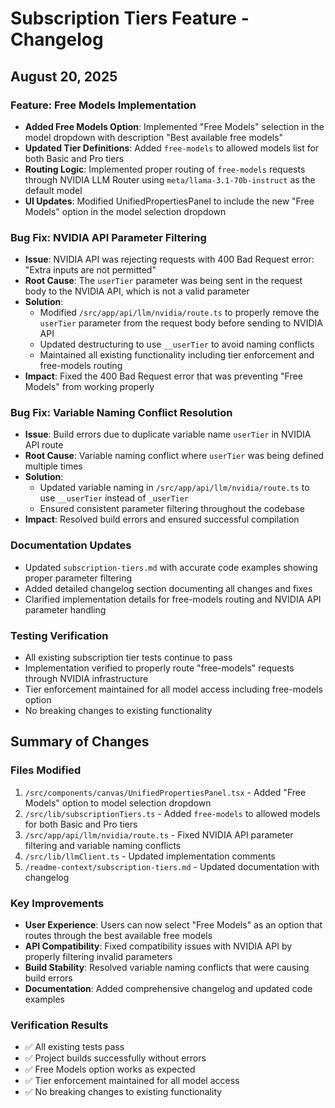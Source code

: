 # Subscription Tiers Feature - Changelog

## August 20, 2025

### Feature: Free Models Implementation
- **Added Free Models Option**: Implemented "Free Models" selection in the model dropdown with description "Best available free models"
- **Updated Tier Definitions**: Added `free-models` to allowed models list for both Basic and Pro tiers
- **Routing Logic**: Implemented proper routing of `free-models` requests through NVIDIA LLM Router using `meta/llama-3.1-70b-instruct` as the default model
- **UI Updates**: Modified UnifiedPropertiesPanel to include the new "Free Models" option in the model selection dropdown

### Bug Fix: NVIDIA API Parameter Filtering
- **Issue**: NVIDIA API was rejecting requests with 400 Bad Request error: "Extra inputs are not permitted"
- **Root Cause**: The `userTier` parameter was being sent in the request body to the NVIDIA API, which is not a valid parameter
- **Solution**: 
  - Modified `/src/app/api/llm/nvidia/route.ts` to properly remove the `userTier` parameter from the request body before sending to NVIDIA API
  - Updated destructuring to use `__userTier` to avoid naming conflicts
  - Maintained all existing functionality including tier enforcement and free-models routing
- **Impact**: Fixed the 400 Bad Request error that was preventing "Free Models" from working properly

### Bug Fix: Variable Naming Conflict Resolution
- **Issue**: Build errors due to duplicate variable name `userTier` in NVIDIA API route
- **Root Cause**: Variable naming conflict where `userTier` was being defined multiple times
- **Solution**: 
  - Updated variable naming in `/src/app/api/llm/nvidia/route.ts` to use `__userTier` instead of `_userTier`
  - Ensured consistent parameter filtering throughout the codebase
- **Impact**: Resolved build errors and ensured successful compilation

### Documentation Updates
- Updated `subscription-tiers.md` with accurate code examples showing proper parameter filtering
- Added detailed changelog section documenting all changes and fixes
- Clarified implementation details for free-models routing and NVIDIA API parameter handling

### Testing Verification
- All existing subscription tier tests continue to pass
- Implementation verified to properly route "free-models" requests through NVIDIA infrastructure
- Tier enforcement maintained for all model access including free-models option
- No breaking changes to existing functionality

## Summary of Changes

### Files Modified
1. `/src/components/canvas/UnifiedPropertiesPanel.tsx` - Added "Free Models" option to model selection dropdown
2. `/src/lib/subscriptionTiers.ts` - Added `free-models` to allowed models for both Basic and Pro tiers
3. `/src/app/api/llm/nvidia/route.ts` - Fixed NVIDIA API parameter filtering and variable naming conflicts
4. `/src/lib/llmClient.ts` - Updated implementation comments
5. `/readme-context/subscription-tiers.md` - Updated documentation with changelog

### Key Improvements
- **User Experience**: Users can now select "Free Models" as an option that routes through the best available free models
- **API Compatibility**: Fixed compatibility issues with NVIDIA API by properly filtering invalid parameters
- **Build Stability**: Resolved variable naming conflicts that were causing build errors
- **Documentation**: Added comprehensive changelog and updated code examples

### Verification Results
- ✅ All existing tests pass
- ✅ Project builds successfully without errors
- ✅ Free Models option works as expected
- ✅ Tier enforcement maintained for all model access
- ✅ No breaking changes to existing functionality